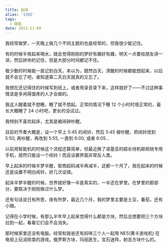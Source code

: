 ```yaml
---
title: 起床
alias: '1392'
tags:
  - 随笔
date: 2013-11-09
---
```


我经常做梦，一天晚上做几个不同主题的也是经常的，但我很少能记住。

有的时候半夜起来喝水，就会觉得刚刚的梦好有趣好有趣，明天一点要给朋友讲一讲，然后拼命的记住，但是大部分时间都记不住。

极少数的时候能一直记到白天。本以为，既然白天，清醒的时候都能想起来，以后就不会忘了吧，谁知道第二天白天就真的又忘了。

我想在还记得住的时候写到纸上，或者用录音录下来，这样就好了——不过这种事情该是多闲得蛋疼的人才会做的。

我这人醒着就不想睡，睡了就不想起。正常的情况下睡 12 个小时时很正常的，最长大概睡了 24 小时吧，更长的没试过。

我特别不喜欢起床，尤其是被闹钟吵醒。

目前的节奏大概是，设一个早上 5:45 的闹铃，然后 5:45 被吵醒，把闹铃改到 5:50, 再吵醒，再改到 5:55, 一直到 6:00, 或者 6:05...

以前用智能机的时候这个流程还算简单，但最近换了诺基亚的超长待机砸核桃专用手机，居然只能设一个闹铃！而且设置界面非常反人类。

早上起床的时候半梦半醒，智商起码减半再减半，这都一个月了，我在起床的时候还是设置不明白闹铃，好几次设错。

起床半梦半醒的时候，世界就好像一半是真实的，一半还在梦里。在梦里的那部分，要取决于刚刚做过什么梦。

还有句话说日有所思，夜有所梦，最近几个月，我的梦里主要是土豆，番茄，还有小璐。

记得在小学时候，有那么半年早上起来觉得什么都是方块，然后总想要把三个方块拉到一起，看看它们会不会消失。

那时候家里还没有电脑，经常和我爸还有妈咪三个人一起用 NES(黄卡游戏机) 在电视上玩消除类的游戏，俄罗斯方块，玛丽医生，宝石迷阵，射击方块什么的。
